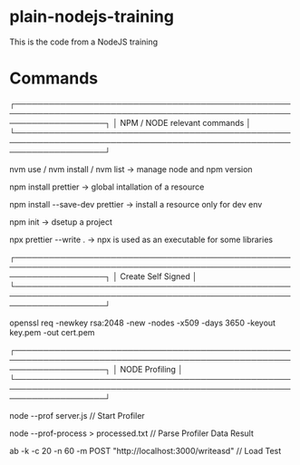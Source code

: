 # plain-nodejs-training
This is the code from a NodeJS training


# Commands


┌────────────────────────────────────────────────────────────────────────────────────────────────────────────────────┐
│ NPM / NODE relevant commands                                                                                       │
└────────────────────────────────────────────────────────────────────────────────────────────────────────────────────┘

nvm use / nvm install / nvm list -> manage node and npm version

npm install prettier -> global intallation of a resource

npm install --save-dev prettier -> install a resource only for dev env

npm init -> dsetup a project

npx prettier --write . -> npx is used as an executable for some libraries

┌────────────────────────────────────────────────────────────────────────────────────────────────────────────────────┐
│ Create Self Signed                                                                                                 │
└────────────────────────────────────────────────────────────────────────────────────────────────────────────────────┘

openssl req -newkey rsa:2048 -new -nodes -x509 -days 3650 -keyout key.pem -out cert.pem

┌────────────────────────────────────────────────────────────────────────────────────────────────────────────────────┐
│ NODE Profiling                                                                                                     │
└────────────────────────────────────────────────────────────────────────────────────────────────────────────────────┘

node --prof server.js // Start Profiler

node --prof-process <log-file> > processed.txt // Parse Profiler Data Result

ab -k -c 20 -n 60 -m POST "http://localhost:3000/writeasd" // Load Test
